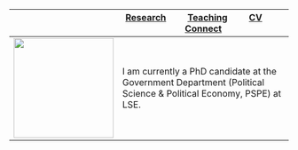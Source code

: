 
|  | [**Research**](Research.md) &nbsp; &nbsp; &nbsp; &nbsp; [**Teaching**](Teaching.md) &nbsp; &nbsp; &nbsp; &nbsp; [**CV**](CV.pdf) &nbsp; &nbsp; &nbsp; &nbsp; [**Connect**](Connect.md) |
|---|---|
|<img src="sehoof.jpg" width="180">|I am currently a PhD candidate at the Government Department (Political Science & Political Economy, PSPE) at LSE.|




